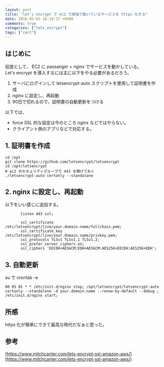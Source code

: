 ```yaml
---
layout: post
title: "let's encrypt で ec2 で単独で動いているサービスを https 化する"
date: 2016-05-03 16:19:17 +0900
comments: true
categories: ["lets_encrypt"]
tags: ["cert"]
---
```


## はじめに
前提として、 EC2 に passanger + nginx でサービスを動かしている。  
Let's encrypt を導入するには主に以下をやる必要があるだろう。

1. サーバにログインして letsencrypt-auto スクリプトを使用して証明書を作成
2. nginx に設定し、再起動
3. 90日で切れるので、証明書の自動更新をつける

以下では、  
 - force SSL 的な設定は今のところ nginx などではやらない。
 - クライアント側のアプリなどで対応する。

## 1. 証明書を作成
```
cd /opt
git clone https://github.com/letsencrypt/letsencrypt
cd /opt/letsencrypt
# ec2 のセキュリティグループで 443 を開けておく
./letsencrypt-auto certonly --standalone
```

## 2. nginx に設定し、再起動

以下をいい感じに追加する。

```
       listen 443 ssl;

       ssl_certificate /etc/letsencrypt/live/your.domain.name/fullchain.pem;
       ssl_certificate_key /etc/letsencrypt/live/your.domain.name/privkey.pem;
       ssl_protocols TLSv1 TLSv1.1 TLSv1.2;
       ssl_prefer_server_ciphers on;
       ssl_ciphers 'EECDH+AESGCM:EDH+AESGCM:AES256+EECDH:AES256+EDH';
```

## 3. 自動更新

su で crontab -e
```
00 05 01 * * /etc/init.d/nginx stop; /opt/letsencrypt/letsencrypt-auto certonly --standalone -d your.domain.name --renew-by-default --debug ; /etc/init.d/nginx start;
```

## 所感
https 化が簡単にできて最高な時代だなぁと思った。

## 参考
[https://www.mitchcanter.com/lets-encrypt-ssl-amazon-aws/](https://www.mitchcanter.com/lets-encrypt-ssl-amazon-aws/)
